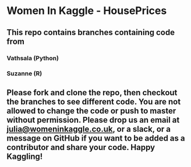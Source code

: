 # Women In Kaggle - HousePrices

## This repo contains branches containing code from

### Vathsala (Python)
### Suzanne (R)

## Please fork and clone the repo, then checkout the branches to see different code. You are not allowed to change the code or push to master without permission. Please drop us an email at julia@womeninkaggle.co.uk, or a slack, or a message on GitHub if you want to be added as a contributor and share your code. Happy Kaggling!
